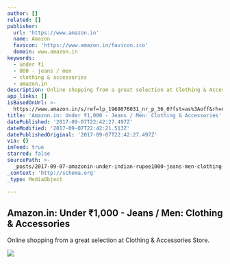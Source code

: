 ```yaml
---
author: []
related: []
publisher:
  url: 'https://www.amazon.in'
  name: Amazon
  favicon: 'https://www.amazon.in/favicon.ico'
  domain: www.amazon.in
keywords:
  - under ₹1
  - 000 - jeans / men
  - clothing & accessories
  - amazon.in
description: Online shopping from a great selection at Clothing & Accessories Store.
app_links: []
isBasedOnUrl: >-
  https://www.amazon.in/s/ref=lp_1968076031_nr_p_36_0?fst=as%3Aoff&rh=n%3A1571271031%2Cn%3A%211571272031%2Cn%3A1968024031%2Cn%3A1968076031%2Cp_36%3A4595084031&bbn=1968076031&ie=UTF8&qid=1504824064&rnid=4595083031
title: 'Amazon.in: Under ₹1,000 - Jeans / Men: Clothing & Accessories'
datePublished: '2017-09-07T22:42:27.497Z'
dateModified: '2017-09-07T22:42:21.513Z'
datePublishedOriginal: '2017-09-07T22:42:27.497Z'
via: {}
inFeed: true
starred: false
sourcePath: >-
  _posts/2017-09-07-amazonin-under-indian-rupee1000-jeans-men-clothing-and-accessorie.md
_context: 'http://schema.org'
_type: MediaObject

---
```

<article style=""><h1>Amazon.in: Under ₹1,000 - Jeans / Men: Clothing &amp; Accessories</h1><p>Online shopping from a great selection at Clothing &amp; Accessories Store.</p><img src="https://images-eu.ssl-images-amazon.com/images/I/41DJaXKe8EL._AC_UL260_SR200,260_.jpg" /></article>